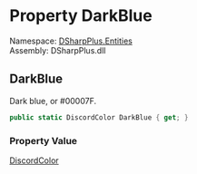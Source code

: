 # Property DarkBlue

Namespace: [DSharpPlus.Entities](DSharpPlus.Entities.md)  
Assembly: DSharpPlus.dll

## <a id="DSharpPlus_Entities_DiscordColor_DarkBlue"></a>DarkBlue

Dark blue, or #00007F.

```csharp
public static DiscordColor DarkBlue { get; }
```

### Property Value

[DiscordColor](DSharpPlus.Entities.DiscordColor.md)

